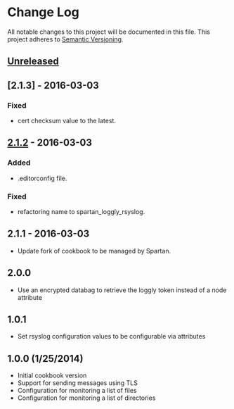 # Change Log
All notable changes to this project will be documented in this file.
This project adheres to [Semantic Versioning](http://semver.org/).

## [Unreleased]

## [2.1.3] - 2016-03-03
### Fixed
- cert checksum value to the latest.

## [2.1.2] - 2016-03-03
### Added
- .editorconfig file.

### Fixed
- refactoring name to spartan_loggly_rsyslog.

## 2.1.1 - 2016-03-03
- Update fork of cookbook to be managed by Spartan.

## 2.0.0
- Use an encrypted databag to retrieve the loggly token instead of a node attribute

## 1.0.1
- Set rsyslog configuration values to be configurable via attributes

## 1.0.0 (1/25/2014)
- Initial cookbook version
- Support for sending messages using TLS
- Configuration for monitoring a list of files
- Configuration for monitoring a list of directories

[Unreleased]: https://github.com/spartansystems/spartan_loggly_rsyslog-cookbookcompare/v2.1.3...HEAD
[Unreleased]: https://github.com/spartansystems/spartan_loggly_rsyslog-cookbookcompare/v2.1.2...v2.1.3
[2.1.2]: https://github.com/spartansystems/spartan_loggly_rsyslog-cookbook/compare/v2.1.1...v2.1.2
